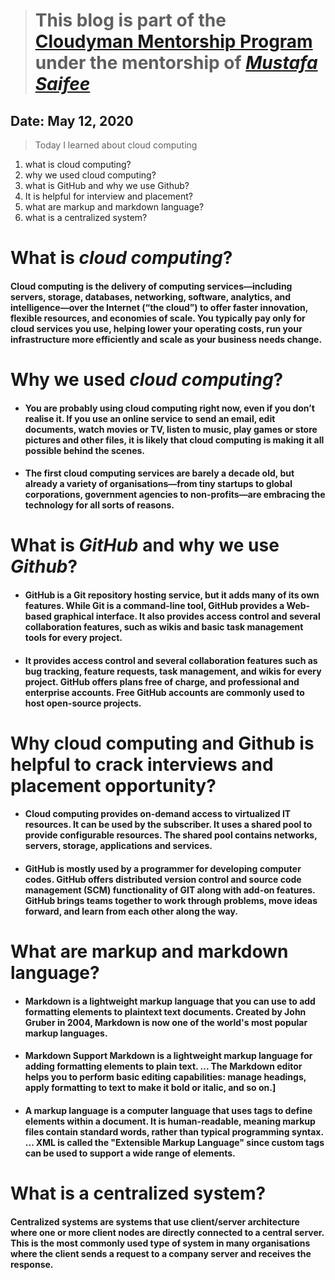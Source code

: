 > # This blog is part of the **[Cloudyman Mentorship Program](https://t.co/78sRvCvYiO?amp=1)** under the mentorship of *[Mustafa Saifee](https://www.linkedin.com/in/saifeemustafaq/)*

## Date: May 12, 2020

> Today I learned about cloud computing

1. what is cloud computing?
2. why we used cloud computing?
3. what is GitHub and why we use Github?
4. It is helpful for interview and placement?
5. what are markup and markdown language?
6. what is a centralized system?

# What is *cloud computing*?
#### Cloud computing is the delivery of computing services—including servers, storage, databases, networking, software, analytics, and intelligence—over the Internet (“the cloud”) to offer faster innovation, flexible resources, and economies of scale. You typically pay only for cloud services you use, helping lower your operating costs, run your infrastructure more efficiently and scale as your business needs change.


# Why we used *cloud computing*?
- #### You are probably using cloud computing right now, even if you don’t realise it. If you use an online service to send an email, edit documents, watch movies or TV, listen to music, play games or store pictures and other files, it is likely that cloud computing is making it all possible behind the scenes. 
- #### The first cloud computing services are barely a decade old, but already a variety of organisations—from tiny startups to global corporations, government agencies to non-profits—are embracing the technology for all sorts of reasons.


# What is *GitHub* and why we use *Github*?
- #### GitHub is a Git repository hosting service, but it adds many of its own features. While Git is a command-line tool, GitHub provides a Web-based graphical interface. It also provides access control and several collaboration features, such as wikis and basic task management tools for every project.
- #### It provides access control and several collaboration features such as bug tracking, feature requests, task management, and wikis for every project. GitHub offers plans free of charge, and professional and enterprise accounts. Free GitHub accounts are commonly used to host open-source projects.


# Why cloud computing and Github is helpful to crack interviews and placement opportunity?
- #### Cloud computing provides on-demand access to virtualized IT resources. It can be used by the subscriber. It uses a shared pool to provide configurable resources. The shared pool contains networks, servers, storage, applications and services.
- #### GitHub is mostly used by a programmer for developing computer codes. GitHub offers distributed version control and source code management (SCM) functionality of GIT along with add-on features. GitHub brings teams together to work through problems, move ideas forward, and learn from each other along the way.

# What are markup and markdown language?
- #### Markdown is a lightweight markup language that you can use to add formatting elements to plaintext text documents. Created by John Gruber in 2004, Markdown is now one of the world's most popular markup languages.
- #### Markdown Support Markdown is a lightweight markup language for adding formatting elements to plain text. ... The Markdown editor helps you to perform basic editing capabilities: manage headings, apply formatting to text to make it bold or italic, and so on.]
- #### A markup language is a computer language that uses tags to define elements within a document. It is human-readable, meaning markup files contain standard words, rather than typical programming syntax. ... XML is called the "Extensible Markup Language" since custom tags can be used to support a wide range of elements.


# What is a centralized system?
#### Centralized systems are systems that use client/server architecture where one or more client nodes are directly connected to a central server. This is the most commonly used type of system in many organisations where the client sends a request to a company server and receives the response.



